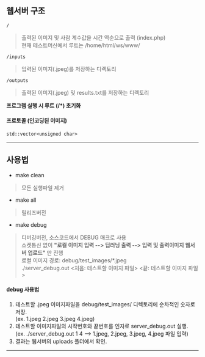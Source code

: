 ## 웹서버 구조
    /
> 출력된 이미지 및 사람 계수값을 시간 역순으로 출력 (index.php)   
> 현재 테스트머신에서 루트는 /home/html/ws/www/

    /inputs
> 입력된 이미지(.jpeg)를 저장하는 디렉토리

    /outputs
> 출력된 이미지(.jpeg) 및 results.txt를 저장하는 디렉토리

**프로그램 실행 시 루트 (/*) 초기화**

#### 프로토콜 (인코딩된 이미지)
    std::vector<unsigned char>

---------------------------------------------------------------
## 사용법

* make clean
> 모든 실행파일 제거

* make all
> 릴리즈버전

* make debug
> 디버깅버전, 소스코드에서 DEBUG 매크로 사용   
> 소켓통신 없이 **"로컬 이미지 입력 --> 딥러닝 출력 --> 입력 및 출력이미지 웹서버 업로드"** 만 진행   
> 로컬 이미지 경로: debug/test_images/*.jpeg   
> ./server_debug.out <처음: 테스트할 이미지 파일> <끝: 테스트할 이미지 파일>   

#### debug 사용법
1. 테스트할 .jpeg 이미지파일을 debug/test_images/ 디렉토리에 순차적인 숫자로 저장.   
  (ex. 1.jpeg 2.jpeg 3.jpeg 4.jpeg)
2. 테스트할 이미지파일의 시작번호와 끝번호를 인자로 server_debug.out 실행.   
  (ex. ./server_debug.out 1 4  -->  1.jpeg, 2.jpeg, 3.jpeg, 4.jpeg 파일 입력)
3. 결과는 웹서버의 uploads 폴더에서 확인.   

--------------------------------------------------------------
